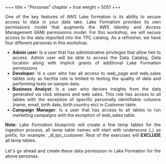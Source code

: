 +++
title = "Personas"
chapter = true
weight = 5051
+++

<div style="text-align: justify">
  One of the key features of AWS Lake formation is its ability to secure access to data in your data lake. Lake Formation provides its own permissions model that augments the AWS Identity and Access Management (IAM) permissions model. For this workshop, we will secure access to the data imported into the TPC catalog. As a refresher, we have four different personas in this workshop.
  <ul>
    <li><b>Admin user</b>: Is a user that has administrative privileges that allow him to access. Admin user will be able to access the Data Catalog, Data location along with implicit grants of additional Lake Formation permissions
    </li>
    <li><b>Developer</b>: Is a user who has all access to web_page and web_sales tables only as her/his role is limited to testing the quality of data and performing tests on sample data.
    </li>
    <li><b>Business Analyst</b>: Is a user who derives insights from the data generated via click streams and web sales. This role has access to all tables with the exception of specific personally identifiable columns (name, email, birth date, birth country etc) in Customer table.
    </li>
    <li><b>Campaign Manager</b>: Is a user that has access to all tables to run marketing campaigns with the exception of web_sales table.
  </ul>
  <b>Note:</b> Lake Formation blueprints will create a few temp tables for the ingestion process, all temp table names will start with underscore (_) as prefix, for example:  _dl_tpc_customer. Rest of the exercises will <b>EXCLUDE</b> all temp tables. <br/><br/>
  Let's go ahead and create these data permission in Lake Formation for the above personas.
</div>
